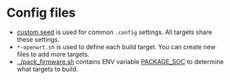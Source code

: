 # Config files

* [custom.seed](custom.seed) is used for common `.config` settings. All targets share these settings.
* `*-openwrt.sh` is used to define each build target. You can create new files to add more targets.
* [../pack_firmware.sh](../pack_firmware.sh) contains ENV variable [PACKAGE_SOC](https://github.com/unifreq/openwrt_packit/blob/master/README.ACTION.md) to determine what targets to build.
